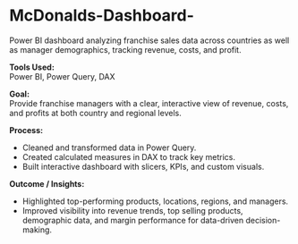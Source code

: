 # McDonalds-Dashboard-
Power BI dashboard analyzing franchise sales data across countries as well as manager demographics, tracking revenue, costs, and profit.

**Tools Used:**  
Power BI, Power Query, DAX

**Goal:**  
Provide franchise managers with a clear, interactive view of revenue, costs, and profits at both country and regional levels.

**Process:**  
- Cleaned and transformed data in Power Query.  
- Created calculated measures in DAX to track key metrics.  
- Built interactive dashboard with slicers, KPIs, and custom visuals.

**Outcome / Insights:**  
- Highlighted top-performing products, locations, regions, and managers.  
- Improved visibility into revenue trends, top selling products, demographic data, and margin performance for data-driven decision-making.
